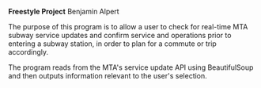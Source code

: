 <b>Freestyle Project</b>
Benjamin Alpert

The purpose of this program is to allow a user to check for real-time MTA subway service updates and confirm service and operations prior to entering a subway station, in order to plan for a commute or trip accordingly.

The program reads from the MTA's service update API using BeautifulSoup and then outputs information relevant to the user's selection.
